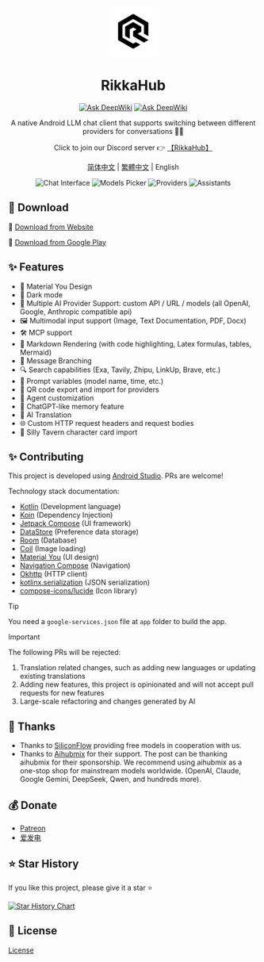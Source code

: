 <div align="center">
  <img src="docs/icon.png" alt="App Icon" width="100" />
  <h1>RikkaHub</h1>

  [![Ask DeepWiki](https://deepwiki.com/badge.svg)](https://deepwiki.com/rikkahub/rikkahub)
  [![Ask DeepWiki](https://img.shields.io/badge/zread.ai-blue?style=flat&logo=readthedocs)](https://zread.ai/rikkahub/rikkahub)

A native Android LLM chat client that supports switching between different providers for
conversations 🤖💬

Click to join our Discord server 👉 [【RikkaHub】](https://discord.gg/9weBqxe5c4)

[简体中文](README_ZH_CN.md) | [繁體中文](README_ZH_TW.md) | English
</div>

<div align="center">
  <img src="docs/img/chat.png" alt="Chat Interface" width="150" />
  <img src="docs/img/models.png" alt="Models Picker" width="150" />
  <img src="docs/img/providers.png" alt="Providers" width="150" />
  <img src="docs/img/assistants.png" alt="Assistants" width="150" />
</div>

## 🚀 Download

🔗 [Download from Website](https://rikka-ai.com/download)

🔗 [Download from Google Play](https://play.google.com/store/apps/details?id=me.rerere.rikkahub)

## ✨ Features

- 🎨 Material You Design
- 🌙 Dark mode
- 🔄 Multiple AI Provider Support: custom API / URL / models (all OpenAI, Google, Anthropic compatible api)
- 🖼️ Multimodal input support (Image, Text Documentation, PDF, Docx)
- 🛠️ MCP support
- 📝 Markdown Rendering (with code highlighting, Latex formulas, tables, Mermaid)
- 🪾 Message Branching
- 🔍 Search capabilities (Exa, Tavily, Zhipu, LinkUp, Brave, etc.)
- 🧩 Prompt variables (model name, time, etc.)
- 🤳 QR code export and import for providers
- 🤖 Agent customization
- 🧠 ChatGPT-like memory feature
- 📝 AI Translation
- 🌐 Custom HTTP request headers and request bodies
- 💌 Silly Tavern character card import

## ✨ Contributing

This project is developed using [Android Studio](https://developer.android.com/studio). PRs are
welcome!

Technology stack documentation:

- [Kotlin](https://kotlinlang.org/) (Development language)
- [Koin](https://insert-koin.io/) (Dependency Injection)
- [Jetpack Compose](https://developer.android.com/jetpack/compose) (UI framework)
- [DataStore](https://developer.android.com/topic/libraries/architecture/datastore) (Preference data
  storage)
- [Room](https://developer.android.com/training/data-storage/room) (Database)
- [Coil](https://coil-kt.github.io/coil/) (Image loading)
- [Material You](https://m3.material.io/) (UI design)
- [Navigation Compose](https://developer.android.com/develop/ui/compose/navigation) (Navigation)
- [Okhttp](https://square.github.io/okhttp/) (HTTP client)
- [kotlinx.serialization](https://github.com/Kotlin/kotlinx.serialization) (JSON serialization)
- [compose-icons/lucide](https://composeicons.com/icon-libraries/lucide) (Icon library)

> [!TIP]
> You need a `google-services.json` file at `app` folder to build the app.

> [!IMPORTANT]  
> The following PRs will be rejected: 
> 1. Translation related changes, such as adding new languages or updating existing translations
> 2. Adding new features, this project is opinionated and will not accept pull requests for new features
> 3. Large-scale refactoring and changes generated by AI

## 💖 Thanks

- Thanks to [SiliconFlow](https://siliconflow.cn/) providing free models in cooperation with us.
- Thanks to [Aihubmix](https://aihubmix.com/) for their support. The post can be thanking aihubmix for their sponsorship. We recommend using aihubmix as a one-stop shop for mainstream models worldwide.
(OpenAI, Claude, Google Gemini, DeepSeek, Qwen, and hundreds more).

## 💰 Donate

* [Patreon](https://patreon.com/rikkahub)
* [爱发电](https://afdian.com/a/reovo)

## ⭐ Star History

If you like this project, please give it a star ⭐

[![Star History Chart](https://api.star-history.com/svg?repos=re-ovo/rikkahub&type=Date)](https://star-history.com/#re-ovo/rikkahub&Date)

## 📄 License

[License](LICENSE)
